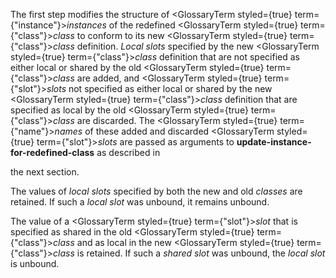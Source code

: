  



The first step modifies the structure of <GlossaryTerm styled={true} term={"instance"}><i>instances</i></GlossaryTerm> of the redefined <GlossaryTerm styled={true} term={"class"}><i>class</i></GlossaryTerm> to conform to its new <GlossaryTerm styled={true} term={"class"}><i>class</i></GlossaryTerm> definition. *Local slots* specified by the new <GlossaryTerm styled={true} term={"class"}><i>class</i></GlossaryTerm> definition that are not specified as either local or shared by the old <GlossaryTerm styled={true} term={"class"}><i>class</i></GlossaryTerm> are added, and <GlossaryTerm styled={true} term={"slot"}><i>slots</i></GlossaryTerm> not specified as either local or shared by the new <GlossaryTerm styled={true} term={"class"}><i>class</i></GlossaryTerm> definition that are specified as local by the old <GlossaryTerm styled={true} term={"class"}><i>class</i></GlossaryTerm> are discarded. The <GlossaryTerm styled={true} term={"name"}><i>names</i></GlossaryTerm> of these added and discarded <GlossaryTerm styled={true} term={"slot"}><i>slots</i></GlossaryTerm> are passed as arguments to **update-instance-for-redefined-class** as described in 



the next section. 



The values of *local slots* specified by both the new and old *classes* are retained. If such a *local slot* was unbound, it remains unbound. 



The value of a <GlossaryTerm styled={true} term={"slot"}><i>slot</i></GlossaryTerm> that is specified as shared in the old <GlossaryTerm styled={true} term={"class"}><i>class</i></GlossaryTerm> and as local in the new <GlossaryTerm styled={true} term={"class"}><i>class</i></GlossaryTerm> is retained. If such a *shared slot* was unbound, the *local slot* is unbound.  








